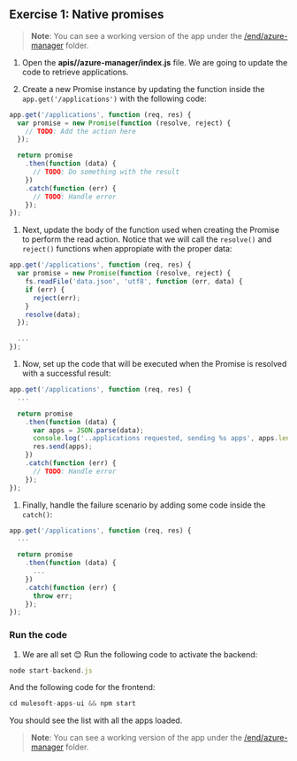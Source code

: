 ## Exercise 1: Native promises

> **Note**: You can see a working version of the app under the [/end/azure-manager](./end/azure-manager) folder.

1. Open the **apis//azure-manager/index.js** file. We are going to update the code to retrieve applications.

1. Create a new Promise instance by updating the function inside the `app.get('/applications')` with the following code:

  ```js
  app.get('/applications', function (req, res) {
    var promise = new Promise(function (resolve, reject) {
      // TODO: Add the action here
    });

    return promise
      .then(function (data) {
        // TODO: Do something with the result
      })
      .catch(function (err) {
        // TODO: Handle error
      });
  });
  ```

1. Next, update the body of the function used when creating the Promise to perform the read action. Notice that we will call the `resolve()` and `reject()` functions when appropiate with the proper data:

  ```js
  app.get('/applications', function (req, res) {
    var promise = new Promise(function (resolve, reject) {
      fs.readFile('data.json', 'utf8', function (err, data) {
      if (err) {
        reject(err);
      }
      resolve(data);
    });

    ...
  });
  ```

1. Now, set up the code that will be executed when the Promise is resolved with a successful result:

  ```js
  app.get('/applications', function (req, res) {
    ...

    return promise
      .then(function (data) {
        var apps = JSON.parse(data);
        console.log('..applications requested, sending %s apps', apps.length);
        res.send(apps);
      })
      .catch(function (err) {
        // TODO: Handle error
      });
  });
  ```

1. Finally, handle the failure scenario by adding some code inside the `catch()`:

  ```js
  app.get('/applications', function (req, res) {
    ...

    return promise
      .then(function (data) {
        ...
      })
      .catch(function (err) {
        throw err;
      });
  });
  ```

### Run the code

1. We are all set 😊 Run the following code to activate the backend:

  ```js
  node start-backend.js
  ```

  And the following code for the frontend:

  ```js
  cd mulesoft-apps-ui && npm start
  ```

  You should see the list with all the apps loaded.

> **Note**: You can see a working version of the app under the [/end/azure-manager](./end/azure-manager) folder.